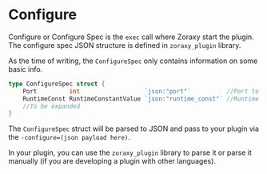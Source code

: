 # Configure

Configure or Configure Spec is the `exec` call where Zoraxy start the plugin. The configure spec JSON structure is defined in `zoraxy_plugin` library. 

As the time of writing, the `ConfigureSpec` only contains information on some basic info.

```go
type ConfigureSpec struct {
	Port         int                  `json:"port"`          //Port to listen
	RuntimeConst RuntimeConstantValue `json:"runtime_const"` //Runtime constant values
	//To be expanded
}

```

The `ConfigureSpec` struct will be parsed to JSON and pass to your plugin via the `-configure=(json payload here)`. 

In your plugin, you can use the `zoraxy_plugin` library to parse it or parse it manually (if you are developing a plugin with other languages).
